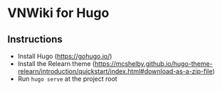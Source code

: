 # VNWiki for Hugo

## Instructions

* Install Hugo (https://gohugo.io/)
* Install the Relearn theme (https://mcshelby.github.io/hugo-theme-relearn/introduction/quickstart/index.html#download-as-a-zip-file)
* Run `hugo serve` at the project root

